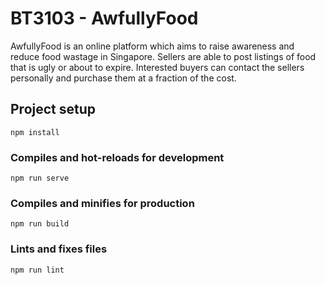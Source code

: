 # BT3103 - AwfullyFood

AwfullyFood is an online platform which aims to raise awareness and reduce food wastage in Singapore. Sellers are able to post listings of food that is ugly or about to expire. Interested buyers can contact the sellers personally and purchase them at a fraction of the cost. 

## Project setup
```
npm install
```

### Compiles and hot-reloads for development
```
npm run serve
```

### Compiles and minifies for production
```
npm run build
```

### Lints and fixes files
```
npm run lint
```
